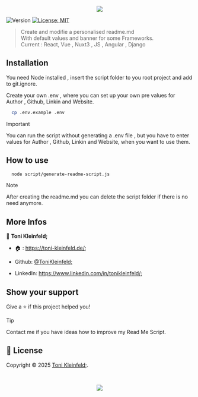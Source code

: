 <p align="center"><img src="https://capsule-render.vercel.app/api?type=waving&height=200&color=gradient&text=Read%20Me%20Script&section=header&reversal=false&textBg=false&fontSize=70&fontAlign=50&animation=fadeIn&fontAlignY=38&descSize=0"></p>

<p>
  <img alt="Version" src="https://img.shields.io/badge/Coded_in-JavaScript-yellow?logo=javascript" />
  <a href="https://github.com/ToniKleinfeld;/Read-me-script?tab=MIT-1-ov-file">
    <img alt="License: MIT" src="https://img.shields.io/badge/License-MIT-yellow.svg" />
  </a>
</p>

> Create and modifie a personalised readme.md  
With default values and banner for some Frameworks.</br>
Current : React, Vue , Nuxt3 , JS , Angular , Django

## Installation

You need Node installed , insert the script folder to you root project and add to git.ignore.


Create your own .env , where you can set up your own pre values for Author , Github, Linkin and Website.


```sh
  cp .env.example .env
```

> [!IMPORTANT]
> You can run the script without generating a .env file , but you have to enter values for Author , Github, Linkin and Website, when you want to use them.

## How to use

```sh
  node script/generate-readme-script.js
```

> [!NOTE]
> After creating the readme.md you can delete the script folder if there is no need anymore.

## More Infos

👤 **Toni Kleinfeld;**

- 🏠 : https://toni-kleinfeld.de/;

- Github: [@ToniKleinfeld;](https://github.com/ToniKleinfeld;)

- LinkedIn: https://www.linkedin.com/in/tonikleinfeld/;

## Show your support

Give a ⭐️ if this project helped you!

> [!TIP]
> Contact me if you have ideas how to improve my Read Me Script.

## 📝 License

Copyright © 2025 [Toni Kleinfeld;](https://github.com/ToniKleinfeld;).

<br />

<p align="center"><img src="https://capsule-render.vercel.app/api?type=waving&height=200&color=gradient&section=footer&reversal=false&textBg=false&fontSize=70&fontAlign=50&animation=fadeIn&fontAlignY=38&descSize=0"></p>
